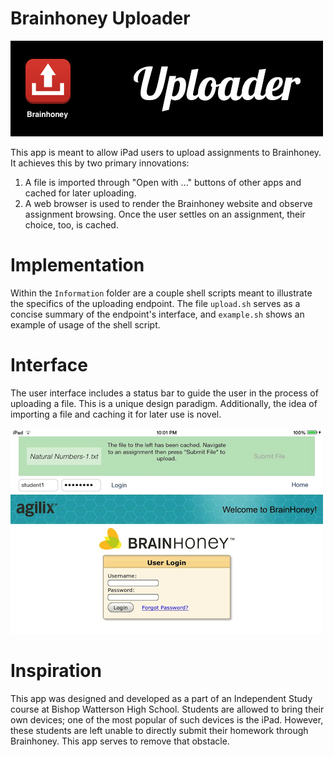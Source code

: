 # Brainhoney Uploader

![Homescreen](Information/homescreen.png)

This app is meant to allow iPad users to upload assignments to Brainhoney. It
achieves this by two primary innovations:

1. A file is imported through "Open with ..." buttons of other apps and cached
   for later uploading.
2. A web browser is used to render the Brainhoney website and observe assignment
   browsing. Once the user settles on an assignment, their choice, too, is cached.

# Implementation
Within the `Information` folder are a couple shell scripts meant to illustrate
the specifics of the uploading endpoint. The file `upload.sh` serves as a concise
summary of the endpoint's interface, and `example.sh` shows an example of usage
of the shell script.

# Interface
The user interface includes a status bar to guide the user in the process of
uploading a file. This is a unique design paradigm. Additionally, the idea of
importing a file and caching it for later use is novel.

![Brainhoney](Information/screen.png)

# Inspiration
This app was designed and developed as a part of an Independent Study course at
Bishop Watterson High School. Students are allowed to bring their own devices;
one of the most popular of such devices is the iPad. However, these students are
left unable to directly submit their homework through Brainhoney. This app serves
to remove that obstacle.

